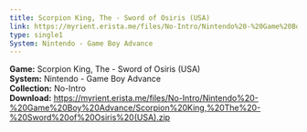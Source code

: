 ```yaml
---
title: Scorpion King, The - Sword of Osiris (USA)
link: https://myrient.erista.me/files/No-Intro/Nintendo%20-%20Game%20Boy%20Advance/Scorpion%20King,%20The%20-%20Sword%20of%20Osiris%20(USA).zip
type: single1
System: Nintendo - Game Boy Advance
---
```

<b>Game:</b> Scorpion King, The - Sword of Osiris (USA)<br>
<b>System:</b> Nintendo - Game Boy Advance<br>
<b>Collection:</b> No-Intro<br>
<b>Download:</b> https://myrient.erista.me/files/No-Intro/Nintendo%20-%20Game%20Boy%20Advance/Scorpion%20King,%20The%20-%20Sword%20of%20Osiris%20(USA).zip